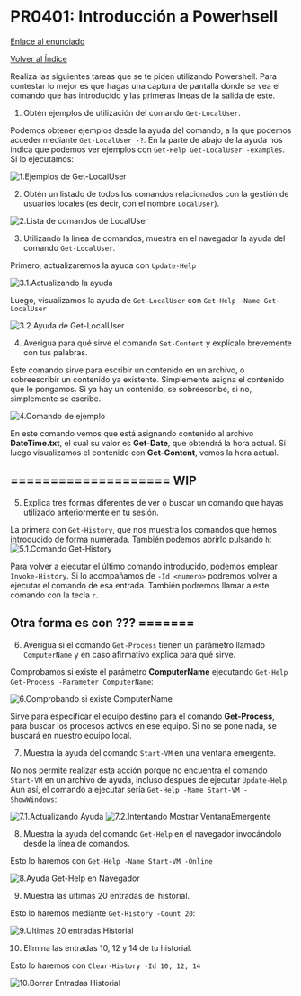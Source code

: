 # PR0401: Introducción a Powerhsell

[Enlace al enunciado](https://github.com/vgonzalez165/apuntes_aso/blob/main/ut04/practicas/pr0401_introducci%C3%B3n_powershell.md)

[Volver al Índice](../../index.md)

Realiza las siguientes tareas que se te piden utilizando Powershell. Para contestar lo mejor es que hagas una captura de pantalla donde se vea el comando que has introducido y las primeras líneas de la salida de este.

1. Obtén ejemplos de utilización del comando `Get-LocalUser`.

Podemos obtener ejemplos desde la ayuda del comando, a la que podemos acceder mediante `Get-LocalUser -?`. En la parte de abajo de la ayuda nos indica que podemos ver ejemplos con `Get-Help Get-LocalUser -examples`. Si lo ejecutamos:

![1.Ejemplos de Get-LocalUser](img/image-3.png)

2. Obtén un listado de todos los comandos relacionados con la gestión de usuarios locales (es decir, con el nombre `LocalUser`).

![2.Lista de comandos de LocalUser](img/image.png)

3. Utilizando la línea de comandos, muestra en el navegador la ayuda del comando `Get-LocalUser`.

Primero, actualizaremos la ayuda con `Update-Help`

![3.1.Actualizando la ayuda](img/image-1.png)

Luego, visualizamos la ayuda de `Get-LocalUser` con `Get-Help -Name Get-LocalUser`

![3.2.Ayuda de Get-LocalUser](img/image-2.png)

4. Averigua para qué sirve el comando `Set-Content` y explícalo brevemente con tus palabras.

Este comando sirve para escribir un contenido en un archivo, o sobreescribir un contenido ya existente. Simplemente asigna el contenido que le pongamos. Si ya hay un contenido, se sobreescribe, si no, simplemente se escribe.

![4.Comando de ejemplo](img/image-4.png)

En este comando vemos que está asignando contenido al archivo **DateTime.txt**, el cual su valor es **Get-Date**, que obtendrá la hora actual. Si luego visualizamos el contenido con **Get-Content**, vemos la hora actual.

## ==================== WIP

5. Explica tres formas diferentes de ver o buscar un comando que hayas utilizado anteriormente en tu sesión.

La primera con `Get-History`, que nos muestra los comandos que hemos introducido de forma numerada. También podemos abrirlo pulsando `h`:
![5.1.Comando Get-History](img/image-5.png)

Para volver a ejecutar el último comando introducido, podemos emplear `Invoke-History`. Si lo acompañamos de `-Id <numero>` podremos volver a ejecutar el comando de esa entrada. También podremos llamar a este comando con la tecla `r`.

## Otra forma es con ??? =======

6. Averigua si el comando `Get-Process` tienen un parámetro llamado `ComputerName` y en caso afirmativo explica para qué sirve.

Comprobamos si existe el parámetro **ComputerName** ejecutando `Get-Help Get-Process -Parameter ComputerName`:

![6.Comprobando si existe ComputerName](img/image-6.png)

Sirve para especificar el equipo destino para el comando **Get-Process**, para buscar los procesos activos en ese equipo. Si no se pone nada, se buscará en nuestro equipo local.

7. Muestra la ayuda del comando `Start-VM` en una ventana emergente.

No nos permite realizar esta acción porque no encuentra el comando `Start-VM` en un archivo de ayuda, incluso después de ejecutar `Update-Help`. Aun así, el comando a ejecutar sería `Get-Help -Name Start-VM -ShowWindows`:

![7.1.Actualizando Ayuda](img/image-13.png)
![7.2.Intentando Mostrar VentanaEmergente](img/image-11.png)

8. Muestra la ayuda del comando `Get-Help` en el navegador invocándolo desde la línea de comandos.

Esto lo haremos con `Get-Help -Name Start-VM -Online`

![8.Ayuda Get-Help en Navegador](img/image-12.png)

9.  Muestra las últimas 20 entradas del historial.

Esto lo haremos mediante `Get-History -Count 20`:

![9.Ultimas 20 entradas Historial](img/image-8.png)

10. Elimina las entradas 10, 12 y 14 de tu historial.

Esto lo haremos con `Clear-History -Id 10, 12, 14`

![10.Borrar Entradas Historial](img/image-9.png)